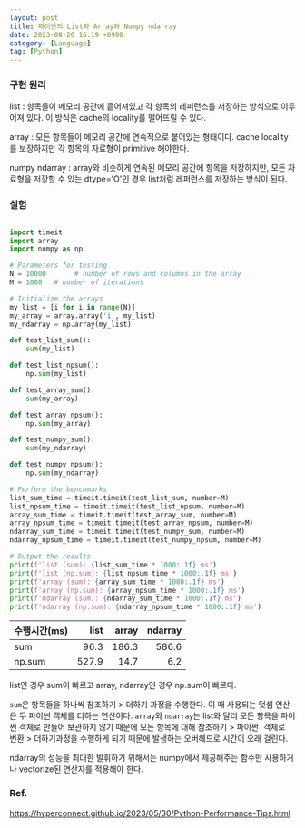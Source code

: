 ```yaml
---
layout: post
title: 파이썬의 List와 Array와 Numpy ndarray
date: 2023-08-20 16:19 +0900
category: [Language]
tag: [Python]
---
```


### 구현 원리

list
: 항목들이 메모리 공간에 흩어져있고 각 항목의 레퍼런스를 저장하는 방식으로 이루어져 있다. 이 방식은 cache의 locality를 떨어뜨릴 수 있다.

array
: 모든 항목들이 메모리 공간에 연속적으로 붙어있는 형태이다. cache locality를 보장하지만 각 항목의 자료형이 primitive 해야한다.

numpy ndarray
: array와 비슷하게 연속된 메모리 공간에 항목을 저장하지만, 모든 자료형을 저장할 수 있는 dtype='O'인 경우 list처럼 레퍼런스를 저장하는 방식이 된다.

### 실험

```python

import timeit
import array
import numpy as np

# Parameters for testing
N = 10000       # number of rows and columns in the array
M = 1000   # number of iterations

# Initialize the arrays
my_list = [i for i in range(N)]
my_array = array.array('i', my_list)
my_ndarray = np.array(my_list)

def test_list_sum():
    sum(my_list)

def test_list_npsum():
    np.sum(my_list)

def test_array_sum():
    sum(my_array)

def test_array_npsum():
    np.sum(my_array)

def test_numpy_sum():
    sum(my_ndarray)

def test_numpy_npsum():
    np.sum(my_ndarray)

# Perform the benchmarks
list_sum_time = timeit.timeit(test_list_sum, number=M)
list_npsum_time = timeit.timeit(test_list_npsum, number=M)
array_sum_time = timeit.timeit(test_array_sum, number=M)
array_npsum_time = timeit.timeit(test_array_npsum, number=M)
ndarray_sum_time = timeit.timeit(test_numpy_sum, number=M)
ndarray_npsum_time = timeit.timeit(test_numpy_npsum, number=M)

# Output the results
print(f'list (sum): {list_sum_time * 1000:.1f} ms')
print(f'list (np.sum): {list_npsum_time * 1000:.1f} ms')
print(f'array (sum): {array_sum_time * 1000:.1f} ms')
print(f'array (np.sum): {array_npsum_time * 1000:.1f} ms')
print(f'ndarray (sum): {ndarray_sum_time * 1000:.1f} ms')
print(f'ndarray (np.sum): {ndarray_npsum_time * 1000:.1f} ms')

```

수행시간(ms)|list    |array     |ndarray
-----------|-------:|---------:|--------:
sum        |96.3    |186.3     |586.6
np.sum     |527.9   |14.7      |6.2

list인 경우 sum이 빠르고 array, ndarray인 경우 np.sum이 빠르다.

`sum`은 항목들을 하나씩 <kbd>참조하기</kbd> > <kbd>더하기</kbd> 과정을 수행한다. 이 때 사용되는 덧셈 연산은 두 파이썬 객체를 더하는 연산이다. `array`와 `ndarray`는 list와 달리 모든 항목을 파이썬 객체로 만들어 보관하지 않기 때문에 모든 항목에 대해 <kbd>참조하기</kbd> > <kbd>파이썬 객체로 변환</kbd> > <kbd>더하기</kbd>과정을 수행하게 되기 때문에 발생하는 오버헤드로 시간이 오래 걸린다.

ndarray의 성능을 최대한 발휘하기 위해서는 numpy에서 제공해주는 함수만 사용하거나 vectorize된 연산자를 적용해야 한다.

### Ref.

<https://hyperconnect.github.io/2023/05/30/Python-Performance-Tips.html>